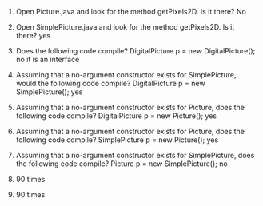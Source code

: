 1. Open Picture.java and look for the method getPixels2D. Is it there?  No
2. Open SimplePicture.java and look for the method getPixels2D. Is it there?  yes
3. Does the following code compile?       DigitalPicture p = new DigitalPicture(); no it is an interface
4. Assuming that a no-argument constructor exists for SimplePicture, would the following code compile?        DigitalPicture p = new SimplePicture(); yes
5. Assuming that a no-argument constructor exists for Picture, does the following code compile?        DigitalPicture p = new Picture(); yes
6. Assuming that a no-argument constructor exists for Picture, does the following code compile?        SimplePicture p = new Picture(); yes
7. Assuming that a no-argument constructor exists for SimplePicture, does the following code compile?        Picture p = new SimplePicture(); no

1. 90 times
2. 90 times
